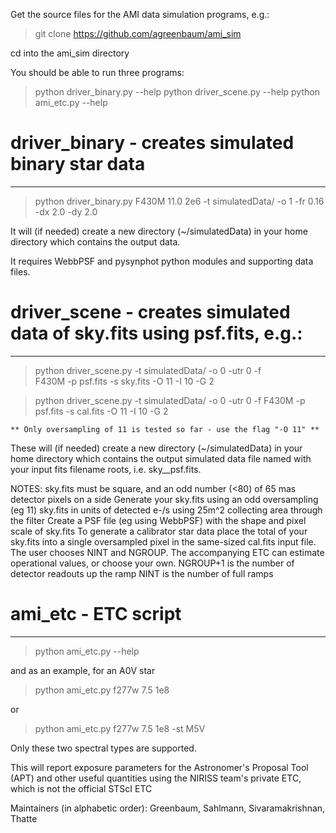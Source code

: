 Get the source files for the AMI data simulation programs, e.g.: 

> git clone https://github.com/agreenbaum/ami_sim

cd into the ami_sim directory

You should be able to run three programs:

> python driver_binary.py --help
> python driver_scene.py --help
> python ami_etc.py --help


# driver_binary  -  creates simulated binary star data
----------------

> python driver_binary.py F430M 11.0 2e6 -t simulatedData/ -o 1 -fr 0.16 -dx 2.0 -dy 2.0


It will (if needed) create a new directory (~/simulatedData) in your home
directory which contains the output data.

It requires WebbPSF and pysynphot python modules and supporting data files.



# driver_scene  -  creates simulated data of sky.fits using psf.fits, e.g.:
---------------

> python driver_scene.py -t simulatedData/ -o 0 -utr 0 -f \
    F430M -p psf.fits -s sky.fits -O 11 -I 10 -G 2
    
> python driver_scene.py -t simulatedData/ -o 0 -utr 0 -f 
    F430M -p psf.fits -s cal.fits -O 11 -I 10 -G 2

	** Only oversampling of 11 is tested so far - use the flag "-O 11" **
	
These will (if needed) create a new directory (~/simulatedData) in your home
directory which contains the output simulated data file named with your input fits filename roots,  i.e. sky__psf.fits.


NOTES: 
	sky.fits must be square, and an odd number (<80) of 65 mas detector pixels on a side
	Generate your sky.fits using an odd oversampling (eg 11)
	sky.fits in units of detected e-/s using 25m^2 collecting area through the filter
	Create a PSF file (eg using WebbPSF) with the shape and pixel scale of sky.fits
	To generate a calibrator star data place the total of your sky.fits into a single oversampled pixel in the same-sized cal.fits input file.
	The user chooses NINT and NGROUP.  The accompanying ETC can estimate operational values, or choose your own.
		NGROUP+1 is the number of detector readouts up the ramp
		NINT is the number of full ramps


# ami_etc  -   ETC script
----------

> python ami_etc.py --help

and as an example, for an A0V star

> python ami_etc.py f277w 7.5 1e8 

 or
 
> python ami_etc.py f277w 7.5 1e8  -st M5V
 
Only these two spectral types are supported.

This will report exposure parameters for the Astronomer's Proposal Tool (APT) and other useful quantities using the NIRISS team's private ETC, which is not the official STScI ETC



Maintainers (in alphabetic order): Greenbaum, Sahlmann, Sivaramakrishnan, Thatte

